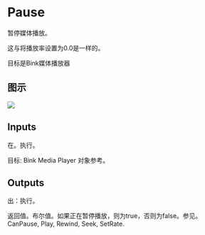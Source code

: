 # Pause

暂停媒体播放。

这与将播放率设置为0.0是一样的。

目标是Bink媒体播放器

## 图示

![]($-20221218-19595207.png)

## Inputs

在。执行。

目标: Bink Media Player 对象参考。  

## Outputs

出：执行。

返回值。布尔值。如果正在暂停播放，则为true，否则为false。参见。CanPause, Play, Rewind, Seek, SetRate.
